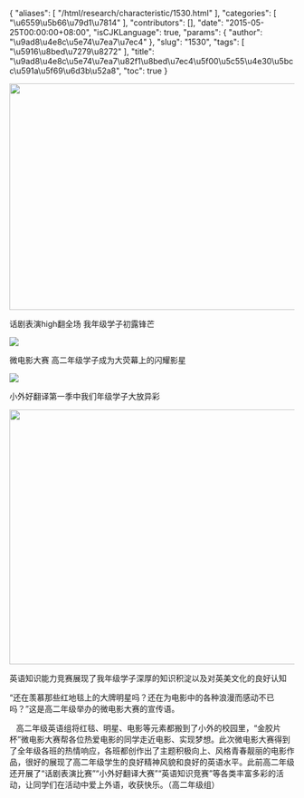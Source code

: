 {
    "aliases": [
        "/html/research/characteristic/1530.html"
    ],
    "categories": [
        "\u6559\u5b66\u79d1\u7814"
    ],
    "contributors": [],
    "date": "2015-05-25T00:00:00+08:00",
    "isCJKLanguage": true,
    "params": {
        "author": "\u9ad8\u4e8c\u5e74\u7ea7\u7ec4"
    },
    "slug": "1530",
    "tags": [
        "\u5916\u8bed\u7279\u8272"
    ],
    "title": "\u9ad8\u4e8c\u5e74\u7ea7\u82f1\u8bed\u7ec4\u5f00\u5c55\u4e30\u5bcc\u591a\u5f69\u6d3b\u52a8",
    "toc": true
}


<img
    src="https://cdn.tfls.online/mirror/full/a0e561b398532758ecdb1c84ba3be356f92be697.jpg"
    style="display:block;margin-left:auto;margin-right:auto;"
    decoding="async"
    fetchpriority="auto"
    loading="lazy"
    height="400"
    width="600"
/>




话剧表演high翻全场 我年级学子初露锋芒




  






<img
    src="http://www.tfls.cn/images/150525/6-15052514144N12.JPG"
    style="display:block;margin-left:auto;margin-right:auto;"
    decoding="async"
    fetchpriority="auto"
    loading="lazy"
/>




微电影大赛 高二年级学子成为大荧幕上的闪耀影星





<img
    src="http://www.tfls.cn/images/150525/6-15052514144G04.JPG"
    style="display:block;margin-left:auto;margin-right:auto;"
    decoding="async"
    fetchpriority="auto"
    loading="lazy"
/>




小外好翻译第一季中我们年级学子大放异彩





<img
    src="https://cdn.tfls.online/mirror/full/83cc788b0b5c2b90a9117d598575b450b89c0f8e.jpg"
    style="display:block;margin-left:auto;margin-right:auto;"
    decoding="async"
    fetchpriority="auto"
    loading="lazy"
    height="450"
    width="600"
/>




英语知识能力竞赛展现了我年级学子深厚的知识积淀以及对英美文化的良好认知




  





  





“还在羡慕那些红地毯上的大牌明星吗？还在为电影中的各种浪漫而感动不已吗？”这是高二年级举办的微电影大赛的宣传语。




   高二年级英语组将红毯、明星、电影等元素都搬到了小外的校园里，“金胶片杯”微电影大赛帮各位热爱电影的同学走近电影、实现梦想。此次微电影大赛得到了全年级各班的热情响应，各班都创作出了主题积极向上、风格青春靓丽的电影作品，很好的展现了高二年级学生的良好精神风貌和良好的英语水平。此前高二年级还开展了“话剧表演比赛”“小外好翻译大赛”“英语知识竞赛”等各类丰富多彩的活动，让同学们在活动中爱上外语，收获快乐。（高二年级组）




  



